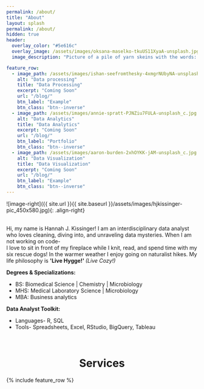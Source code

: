 ```yaml
---
permalink: /about/
title: "About"
layout: splash
permalink: /about/
hidden: true
header:
  overlay_color: "#5e616c"
  overlay_image: /assets/images/oksana-maselko-tkuUS11XyaA-unsplash.jpg
  image_description: "Picture of a pile of yarn skeins with the words: Data driven solutions, hand crafted insights." 

feature_row:
  - image_path: /assets/images/ishan-seefromthesky-4xmgrNUbyNA-unsplash_c.jpg
    alt: "Data processing"
    title: "Data Processing"
    excerpt: "Coming Soon"
    url: "/blog/"
    btn_label: "Example" 
    btn_class: "btn--inverse"
  - image_path: /assets/images/annie-spratt-PJNZiu7FULA-unsplash_c.jpg
    alt: "Data Analytics"
    title: "Data Analytics"
    excerpt: "Coming Soon"
    url: "/blog/"
    btn_label: "Portfolio" 
    btn_class: "btn--inverse"
  - image_path: /assets/images/aaron-burden-2xhOYKK-jAM-unsplash_c.jpg
    alt: "Data Visualization"
    title: "Data Visualization"
    excerpt: "Coming Soon"
    url: "/blog/"
    btn_label: "Example" 
    btn_class: "btn--inverse"
---
```


![image-right]({{ site.url }}{{ site.baseurl }}/assets/images/hjkissinger-pic_450x580.jpg){: .align-right}

<p><br>Hi, my name is Hannah J. Kissinger!  I am an interdisciplinary data analyst who loves cleaning, diving into, and unraveling data mysteries.  When I am not working on code- <br>  I love to sit in front of my fireplace while I knit, read, and spend time with my six rescue dogs!  In the warmer weather I enjoy going on naturalist hikes. My life philosophy is <strong>'Live Hygge!' </strong><em>(Live Cozy!)</em>
<p><strong>Degrees & Specializations:</strong></p>
<ul>
  <li>BS: Biomedical Science | Chemistry | Microbiology</li>
  <li>MHS: Medical Laboratory Science | Microbiology</li>
  <li>MBA: Business analytics</li>
</ul>
<p><strong>Data Analyst Toolkit:</strong></p>
<ul>
  <li>Languages- R, SQL</li>
  <li>Tools- Spreadsheets, Excel, RStudio, BigQuery, Tableau</li>
</ul>
<p><br></p>

<h1 style="text-align: center;">Services</h1>
{% include feature_row %}


